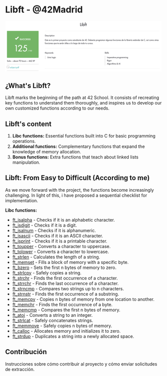 # Libft - @42Madrid

![Screenshoot](https://github.com/Freddyfleitas/libft_42/blob/main/libft.png)

## ¿What's Libft?

Libft marks the beginning of the path at 42 School. It consists of recreating key functions to understand them thoroughly, and inspires us to develop our own customized functions according to our needs.

## Libft's content

1. **Libc functions:** Essential functions built into C for basic programming operations.
2. **Additional functions:** Complementary functions that expand the knowledge of memory allocation.
3. **Bonus functions:** Extra functions that teach about linked lists manipulation.

## Libft: From Easy to Difficult (According to me)

As we move forward with the project, the functions become increasingly challenging. In light of this, i have proposed a sequential checklist for implementation.

**Libc functions:**
- [ft_isalpha](https://github.com/ffleitasl/libft_42/blob/main/libft/ft_isalpha.c) - Checks if it is an alphabetic character.
- [ft_isdigit](https://github.com/ffleitasl/libft_42/blob/main/libft/ft_isdigit.c) - Checks if it is a digit.
- [ft_isalnum](https://github.com/ffleitasl/libft_42/blob/main/libft/ft_isalnum.c) - Checks if it is alphanumeric.
- [ft_isascii](https://github.com/ffleitasl/libft_42/blob/main/libft/ft_isascii.c) - Checks if it is an ASCII character.
- [ft_isprint](https://github.com/ffleitasl/libft_42/blob/main/libft/ft_isprint.c) - Checks if it is a printable character.
- [ft_toupper](https://github.com/ffleitasl/libft_42/blob/main/libft/ft_toupper.c) - Converts a character to uppercase.
- [ft_tolower](https://github.com/ffleitasl/libft_42/blob/main/libft/ft_tolower.c) - Converts a character to lowercase.
- [ft_strlen](https://github.com/ffleitasl/libft_42/blob/main/libft/ft_strlen.c) - Calculates the length of a string.
- [ft_memset](https://github.com/ffleitasl/libft_42/blob/main/libft/ft_memset.c) - Fills a block of memory with a specific byte.
- [ft_bzero](https://github.com/ffleitasl/libft_42/blob/main/libft/ft_bzero.c) - Sets the first n bytes of memory to zero.
- [ft_strlcpy](https://github.com/ffleitasl/libft_42/blob/main/libft/ft_strlcpy.c) - Safely copies a string.
- [ft_strchr](https://github.com/ffleitasl/libft_42/blob/main/libft/ft_strchr.c) - Finds the first occurrence of a character.
- [ft_strrchr](https://github.com/ffleitasl/libft_42/blob/main/libft/ft_strrchr.c) - Finds the last occurrence of a character.
- [ft_strncmp](https://github.com/ffleitasl/libft_42/blob/main/libft/ft_strncmp.c) - Compares two strings up to n characters.
- [ft_strnstr](https://github.com/ffleitasl/libft_42/blob/main/libft/ft_strnstr.c) - Finds the first occurrence of a substring.
- [ft_memcpy](https://github.com/ffleitasl/libft_42/blob/main/libft/ft_memcpy.c) - Copies n bytes of memory from one location to another.
- [ft_memchr](https://github.com/ffleitasl/libft_42/blob/main/libft/ft_memchr.c) - Finds the first occurrence of a byte.
- [ft_memcmp](https://github.com/ffleitasl/libft_42/blob/main/libft/ft_memcmp.c) - Compares the first n bytes of memory.
- [ft_atoi](https://github.com/ffleitasl/libft_42/blob/main/libft/ft_atoi.c) - Converts a string to an integer.
- [ft_strlcat](https://github.com/ffleitasl/libft_42/blob/main/libft/ft_strlcat.c) - Safely concatenates strings.
- [ft_memmove](https://github.com/ffleitasl/libft_42/blob/main/libft/ft_memmove.c) - Safely copies n bytes of memory.
- [ft_calloc](https://github.com/ffleitasl/libft_42/blob/main/libft/ft_calloc.c) - Allocates memory and initializes it to zero.
- [ft_strdup](https://github.com/ffleitasl/libft_42/blob/main/libft/ft_strdup.c) - Duplicates a string into a newly allocated space.

## Contribución

Instrucciones sobre cómo contribuir al proyecto y cómo enviar solicitudes de extracción.
